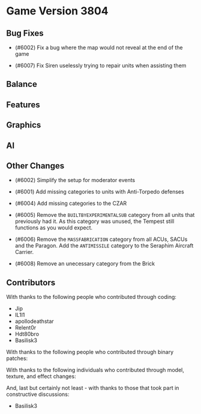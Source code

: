 # Game Version 3804

## Bug Fixes

- (#6002) Fix a bug where the map would not reveal at the end of the game

- (#6007) Fix Siren uselessly trying to repair units when assisting them

## Balance

<!-- Remove header when empty -->

## Features

<!-- Remove header when empty -->

## Graphics

<!-- Remove header when empty -->

## AI

<!-- Remove header when empty -->

## Other Changes

- (#6002) Simplify the setup for moderator events

- (#6001) Add missing categories to units with Anti-Torpedo defenses

- (#6004) Add missing categories to the CZAR

- (#6005) Remove the `BUILTBYEXPERIMENTALSUB` category from all units that previously had it. As this category was unused, the Tempest still functions as you would expect.

- (#6006) Remove the `MASSFABRICATION` category from all ACUs, SACUs and the Paragon. Add the `ANTIMISSILE` category to the Seraphim Aircraft Carrier.

- (#6008) Remove an unecessary category from the Brick


## Contributors

With thanks to the following people who contributed through coding:

- Jip
- lL1l1
- apollodeathstar
- Relent0r
- Hdt80bro
- Basilisk3

With thanks to the following people who contributed through binary patches:

<!-- Remove when empty -->

With thanks to the following individuals who contributed through model, texture, and effect changes:

<!-- Remove when empty -->

And, last but certainly not least - with thanks to those that took part in constructive discussions:

- Basilisk3
